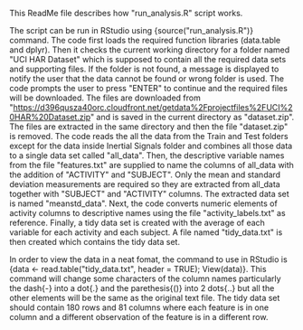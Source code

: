 This ReadMe file describes how "run_analysis.R" script works.

The script can be run in RStudio using {source("run_analysis.R")} command.
The code first loads the required function libraries (data.table and dplyr).
Then it checks the current working directory for a folder named "UCI HAR Dataset" which is supposed to contain all the required data sets and supporting files.
If the folder is not found, a message is displayed to notify the user that the data cannot be found or wrong folder is used. The code prompts the user to press "ENTER" to continue and the required files will be downloaded.
The files are downloaded from "https://d396qusza40orc.cloudfront.net/getdata%2Fprojectfiles%2FUCI%20HAR%20Dataset.zip" and is saved in the current directory as "dataset.zip".
The files are extracted in the same directory and then the file "dataset.zip" is removed.
The code reads the all the data from the Train and Test folders except for the data inside Inertial Signals folder and combines all those data to a single data set called "all_data".
Then, the descriptive variable names from the file "features.txt" are supplied to name the columns of all_data with the addition of "ACTIVITY" and "SUBJECT".
Only the mean and standard deviation measurements are required so they are extracted from all_data together with "SUBJECT" and "ACTIVITY" columns.
The extracted data set is named "meanstd_data".
Next, the code converts numeric elements of activity columns to descriptive names using the file "activity_labels.txt" as reference.
Finally, a tidy data set is created with the average of each variable for each activity and each subject.
A file named "tidy_data.txt" is then created which contains the tidy data set.

In order to view the data in a neat fomat, the command to use in RStudio is {data <- read.table("tidy_data.txt", header = TRUE); View(data)}. This command will change some characters of the column names particularly the dash{-} into a dot{.} and the parethesis{()} into 2 dots{..} but all the other elements will be the same as the original text file.
The tidy data set should contain 180 rows and 81 columns where each feature is in one column and a different observation of the feature is in a different row.